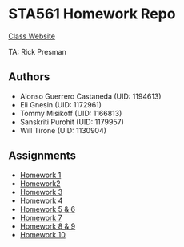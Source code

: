 # STA561 Homework Repo

[Class Website](https://ericlaber.github.io/)

TA: Rick Presman

## Authors

- Alonso Guerrero Castaneda (UID: 1194613)  
- Eli Gnesin (UID: 1172961)  
- Tommy Misikoff (UID: 1166813)  
- Sanskriti Purohit (UID: 1179957)  
- Will Tirone (UID: 1130904)  

## Assignments

- [Homework 1](hw1/)
- [Homework2](hw2/)
- [Homework 3](hw3/)
- [Homework 4](hw4/)
- [Homework 5 & 6](hw5/)
- [Homework 7](hw7/)
- [Homework 8 & 9](hw8/)
- [Homework 10](hw10/)
